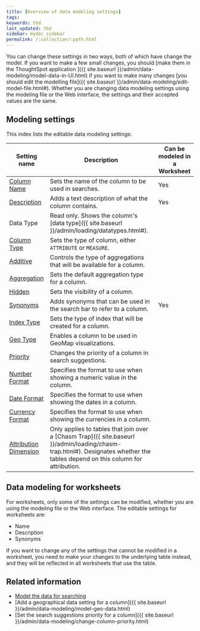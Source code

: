 ```yaml
---
title: [Overview of data modeling settings]
tags:
keywords: tbd
last_updated: tbd
sidebar: mydoc_sidebar
permalink: /:collection/:path.html
---
```


You can change these settings in two ways, both of which have change the model. If you want to make a few small changes, you should [make them in the ThoughtSpot application ]({{ site.baseurl }}/admin/data-modeling/model-data-in-UI.html) if you want to make many changes [you should edit the modelling file]({{ site.baseurl }}/admin/data-modeling/edit-model-file.html#). Whether you are changing data modeling settings using the modeling file or the Web interface, the settings and their accepted values are the same.

## Modeling settings

This index lists the editable data modeling settings:

|Setting name|Description|Can be modeled in a Worksheet|
|------------|-----------|-----------------------------|
|[Column Name](change-column-basics.html#change-the-column-name#)|Sets the name of the column to be used in searches.|Yes|
|[Description](change-column-basics.html#change-column-description)|Adds a text description of what the column contains.|Yes|
|Data Type|Read only. Shows the column's [data type]({{ site.baseurl }}/admin/loading/datatypes.html#).| |
|[Column Type](change-column-basics.html#change-column-type)|Sets the type of column, either `ATTRIBUTE` or `MEASURE`.| |
|[Additive](change-aggreg-additive.html#)|Controls the type of aggregations that will be available for a column.| |
|[Aggregation](change-aggreg-additive.html#)|Sets the default aggregation type for a column.| |
|[Hidden](change-visibility-synonym.html#)|Sets the visibility of a column.| |
|[Synonyms](change-visibility-synonym.html#)|Adds synonyms that can be used in the search bar to refer to a column.|Yes|
|[Index Type](change-index.html#)|Sets the type of index that will be created for a column.| |
|[Geo Type](model-geo-data.html#)|Enables a column to be used in GeoMap visualizations.| |
|[Priority](change-column-priority.html#)|Changes the priority of a column in search suggestions.| |
|[Number Format](set-format-pattern-numbers.html#)|Specifies the format to use when showing a numeric value in the column.| |
|[Date Format](set-format-pattern-numbers.html#date-format)|Specifies the format to use when showing the dates in a column.| |
|[Currency Format](set-format-pattern-numbers.html#set-currency-format)|Specifies the format to use when showing the currencies in a column.| |
|[Attribution Dimension](attributable-dimension.html#)|Only applies to tables that join over a [Chasm Trap]({{ site.baseurl }}/admin/loading/chasm-trap.html#). Designates whether the tables depend on this column for attribution.| |

## Data modeling for worksheets

For worksheets, only some of the settings can be modified, whether you are using
the modeling file or the Web interface. The editable settings for worksheets
are:

-   Name
-   Description
-   Synonyms

If you want to change any of the settings that cannot be modified in a
worksheet, you need to make your changes to the underlying table instead, and
they will be reflected in all worksheets that use the table.

## Related information  

- [Model the data for searching](semantic-modeling.html#)
- [Add a geographical data setting for a column]({{ site.baseurl }}/admin/data-modeling/model-geo-data.html)  
- [Set the search suggestions priority for a column]({{ site.baseurl }}/admin/data-modeling/change-column-priority.html)  
